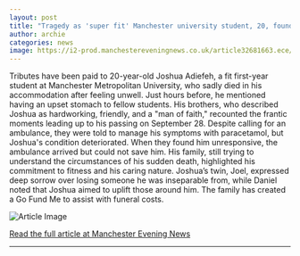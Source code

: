 ```yaml
---
layout: post
title: "Tragedy as 'super fit' Manchester university student, 20, found dead hours after complaining of upset stomach"
author: archie
categories: news
image: https://i2-prod.manchestereveningnews.co.uk/article32681663.ece/ALTERNATES/s1200/0_Joshua-Adiefeh.jpg
---
```

Tributes have been paid to 20-year-old Joshua Adiefeh, a fit first-year student at Manchester Metropolitan University, who sadly died in his accommodation after feeling unwell. Just hours before, he mentioned having an upset stomach to fellow students. His brothers, who described Joshua as hardworking, friendly, and a "man of faith," recounted the frantic moments leading up to his passing on September 28. Despite calling for an ambulance, they were told to manage his symptoms with paracetamol, but Joshua's condition deteriorated. When they found him unresponsive, the ambulance arrived but could not save him. His family, still trying to understand the circumstances of his sudden death, highlighted his commitment to fitness and his caring nature. Joshua’s twin, Joel, expressed deep sorrow over losing someone he was inseparable from, while Daniel noted that Joshua aimed to uplift those around him. The family has created a Go Fund Me to assist with funeral costs.

![Article Image](https://i2-prod.manchestereveningnews.co.uk/article32681663.ece/ALTERNATES/s1200/0_Joshua-Adiefeh.jpg)

[Read the full article at Manchester Evening News](https://www.manchestereveningnews.co.uk/news/greater-manchester-news/tragedy-super-fit-manchester-university-32679561)

---
